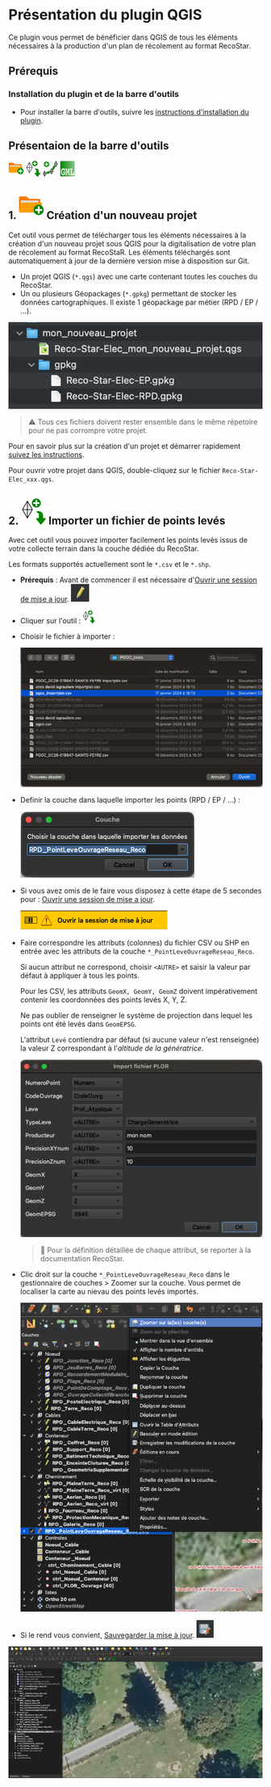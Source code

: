 # Présentation du plugin QGIS

Ce plugin vous permet de bénéficier dans QGIS de tous les éléments nécessaires à la production d'un plan de récolement au format RecoStar.

## Prérequis

### Installation du plugin et de la barre d'outils

* Pour installer la barre d'outils, suivre les [instructions d'installation du plugin](../#installer-le-plugin-openrecostar-dans-qgis).

## Présentaion de la barre d'outils

<img src="https://github.com/alicesalse-bmg/OpenRecoStarPlugin/raw/master/icons/NewProjet.png"  width="30">    <img src="https://github.com/alicesalse-bmg/OpenRecoStarPlugin/raw/master/icons/ImportPointLeve.png"  width="30">    <img src="https://github.com/alicesalse-bmg/OpenRecoStarPlugin/raw/master/icons/TracePointLeve.png"  width="30">    <img src="https://github.com/alicesalse-bmg/OpenRecoStarPlugin/raw/master/icons/ExportGML.png"  width="30">

## 1. <img src="https://github.com/alicesalse-bmg/OpenRecoStarPlugin/raw/master/icons/NewProjet.png"  width="50"> Création d'un nouveau projet

Cet outil vous permet de télécharger tous les éléments nécessaires à la création d'un nouveau projet sous QGIS pour la digitalisation de votre plan de récolement au format RecoStaR. Les éléments téléchargés sont automatiquement à jour de la dernière version mise à disposition sur Git.

* Un projet QGIS (`*.qgs`) avec une carte contenant toutes les couches du RecoStar.
* Un ou plusieurs Géopackages (`*.gpkg`) permettant de stocker les données cartographiques. Il existe 1 géopackage par métier (RPD / EP / ...).

![img](../img/repertoire-projet.png)

> ⚠️ Tous ces fichiers doivent rester ensemble dans le même répetoire pour ne pas corrompre votre projet.

Pour en savoir plus sur la création d'un projet et démarrer rapidement [suivez les instructions](../#créer-un-nouveau-projet).

Pour ouvrir votre projet dans QGIS, double-cliquez sur le fichier `Reco-Star-Elec_xxx.qgs`.

## 2. <img src="https://github.com/alicesalse-bmg/OpenRecoStarPlugin/raw/master/icons/ImportPointLeve.png"  width="50"> Importer un fichier de points levés

Avec cet outil vous pouvez importer facilement les points levés issus de votre collecte terrain dans la couche dédiée du RecoStar.

Les formats supportés actuellement sont le `*.csv` et le `*.shp`.

* __Prérequis__ : Avant  de commencer il est nécessaire d'[Ouvrir une session de mise a jour](./Saisie-Qgis.md#ouvrir-une-session-de-mise-à-jour). ![img](../img/ouvrir-session-maj.png)

* Cliquer sur l'outil : <img src="https://github.com/alicesalse-bmg/OpenRecoStarPlugin/raw/master/icons/ImportPointLeve.png"  width="25">

* Choisir le fichier à importer :

  ![img](../img/import-plor-csv-file.png)

* Definir la couche dans laquelle importer les points (RPD / EP / ...) :

  ![img](../img/import-plor-layer.png)

* Si vous avez omis de le faire vous disposez à cette étape de 5 secondes pour : [Ouvrir une session de mise a jour](./Saisie-Qgis.md#ouvrir-une-session-de-mise-à-jour).

  ![img](../img/ouvrir-session-msg.png)

* Faire correspondre les attributs (colonnes) du fichier CSV ou SHP en entrée avec les attributs de la couche `*_PointLeveOuvrageReseau_Reco`.

  Si aucun attribut ne correspond, choisir `<AUTRE>` et saisir la valeur par défaut à appliquer à tous les points.

  Pour les CSV, les attributs `GeomX, GeomY, GeomZ` doivent impérativement contenir les coordonnées des points levés X, Y, Z.

  Ne pas oublier de renseigner le système de projection dans lequel les points ont été levés dans `GeomEPSG`.

  L'attribut `Levé` contiendra par défaut (si aucune valeur n'est renseignée) la valeur Z correspondant à l'_altitude de la génératrice_.

  ![img](../img/mapping-plor-csv.png)

  > 📓 Pour la définition détaillée de chaque attribut, se reporter à la documentation RecoStar.

* Clic droit sur la couche `*_PointLeveOuvrageReseau_Reco` dans le gestionnaire de couches > Zoomer sur la couche. Vous permet de localiser la carte au nievau des points levés importés.

  ![img](../img/zoom-layer-plor.png)

* Si le rend vous convient, [Sauvegarder la mise à jour](./Saisie-Qgis.md#sauvegarder-les-modifications). ![img](../img/sauvegarde-maj.png)

![img](../img/exemple-import-plor.png)
